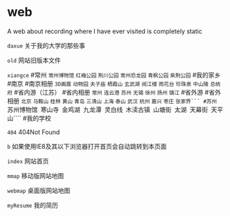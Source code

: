 # web
A web about recording where I have ever visited is completely static

````daxue````
关于我的大学的那些事

````old````
网站旧版本文件

````xiangce````
  #常州
     ````常州博物馆````
	 ````红梅公园````
	 ````荆川公园````
	 ````常州恐龙园````
	 ````青枫公园````
	 ````紫荆公园````
  #我的家乡
  #南京
  #南京相册
     ````3D画展````
	 ````动物园````
	 ````夫子庙````
	 ````栖霞山````
	 ````玄武湖````
	 ````阅江楼````
	 ````雨花台````
	 ````珍珠泉````
	 ````中山陵````
	 ````总统府````
  #省内游（江苏）
  #省内相册
     ````常州````
	 ````连云港````
	 ````苏州````
	 ````无锡````
	 ````徐州````
	 ````扬州````
	 ````镇江````
  #省外游
  #省外相册
     ````北京````
	 ````马鞍山````
	 ````桂林````
	 ````黄山````
	 ````青岛````
	 ````三清山````
	 ````上海````
	 ````泰山````
	 ````武汉````
	 ````杭州````
	 ````嘉兴````
	 ````枣庄````
	 ````张家界```
  #苏州
     ````苏州博物馆````
	 ````寒山寺````
	 ````金鸡湖````
	 ````九龙潭````
	 ````灵白线````
	 ````木渎古镇````
	 ````山塘街````
	 ````太湖````
	 ````天幕街````
	 ````天平山````
  #我的学校
  
````404````
404Not Found

````b````
如果使用IE8及其以下浏览器打开首页会自动跳转到本页面

````index````
网站首页

````mmap````
移动版网站地图

````webmap````
桌面版网站地图

 ````myResume````
我的简历
	 
	 
	 
	 
